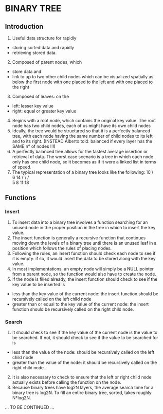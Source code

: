 # BINARY TREE
## Introduction
1. Useful data structure for rapidly
* storing sorted data and rapidly
* retrieving stored data.
2. Composed of parent nodes, which
- store data and
- link to up to two other child nodes which can be visualized
spatially as below the first node with one placed to the left and
with one placed to the right
3. Composed of leaves: on the
* left: lesser key value
* right: equal or greater key value
4. Begins with a root node, which contains the original key value.
The root node has two child nodes, each of us might have its own child nodes
5. Ideally, the tree would be structured so that it is a perfectly
balanced tree, with each node having the same number of child nodes
to its left and to its right. (INSTEAD Alberto told: balanced if every layer
has the SAME n° of nodes !!!)
6. A perfectly balanced tree allows for the fastest average insertion
or retrieval of data. The worst case scenario is a tree in which each node
only has one child node, so it becomes as if it were a linked list
in terms of speed.
7. The typical representation of a binary tree looks like the following:
                         10
                       /    \
                     6      14
                    / \    /  \
                   5   8  11  18
## Functions
### Insert
1. To insert data into a binary tree involves a function searching for
an unused node in the proper position in the tree in which to insert
the key value.
2. The insert function is generally a recursive function that continues
moving down the levels of a binary tree until there is an unused leaf
in a position which follows the rules of placing nodes.
3. Following the rules, an insert function should check each node to see
if it is empty: if so, it would insert the data to be stored along
with the key value.
4. In most implementations, an empty node will simply be a NULL pointer
from a parent node, so the function would also have to create the node.
5. If the node is filled already, the insert function should check to see
if the key value to be inserted is
* less than the key value of the current node: the insert function should be
recursively called on the left child node
* greater than or equal to the key value of the current node: the insert
function should be recursively called on the right child node.

### Search
1. It should check to see if the key value of the current node is
the value to be searched.
If not, it should check to see if the value to be searched for is
* less than the value of the node: should be recursively called on
the left child node
* greater than the value of the node: it should be recursively called on
the right child node.
2. It is also necessary to check to ensure that the left or right
child node actually exists before calling the function on the node.
3. Because binary trees have log2N layers,
the average search time for a binary tree is log2N.
To fill an entire binary tree, sorted, takes roughly N*log2N.

... TO BE CONTINUED ...
